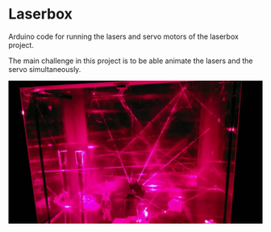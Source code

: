 # Laserbox

Arduino code for running the lasers and servo motors of the laserbox project.

The main challenge in this project is to be able animate the lasers and the servo simultaneously.

![The laserbox](https://raw.githubusercontent.com/danielres/laserbox/master/gh-pages/laserbox01.jpg)
